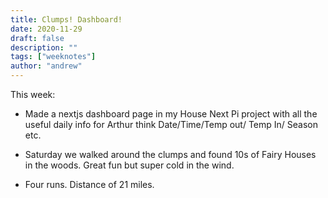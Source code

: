 ```yaml
---
title: Clumps! Dashboard!
date: 2020-11-29
draft: false
description: ""
tags: ["weeknotes"]
author: "andrew"
---
```


This week:

- Made a nextjs dashboard page in my House Next Pi project with all the useful daily info for Arthur think Date/Time/Temp out/ Temp In/ Season etc.

- Saturday we walked around the clumps and found 10s of Fairy Houses in the woods. Great fun but super cold in the wind.

- Four runs. Distance of 21 miles.
